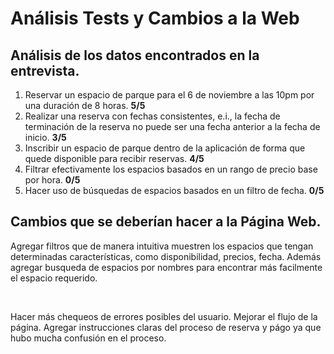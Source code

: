 # Análisis Tests y Cambios a la Web

## Análisis de los datos encontrados en la entrevista.

<ol>
  <li>Reservar un espacio de parque para el 6 de noviembre a las 10pm por una duración de 8 horas. <strong>5/5</strong></li>
  <li>Realizar una reserva con fechas consistentes, e.i., la fecha de terminación de la reserva no puede ser una fecha anterior a la fecha de inicio. <strong>3/5</strong></li>
  <li>Inscribir un espacio de parque dentro de la aplicación de forma que quede disponible para recibir reservas. <strong>4/5</strong></li>
  <li>Filtrar efectivamente los espacios basados en un rango de precio base por hora. <strong>0/5</strong></li>
  <li>Hacer uso de búsquedas de espacios basados en un filtro de fecha. <strong>0/5</strong></li>
</ol>

## Cambios que se deberían hacer a la Página Web.

<p>Agregar filtros que de manera intuitiva muestren los espacios que tengan determinadas características, como disponibilidad, precios, fecha. Además agregar busqueda de espacios por nombres para encontrar más facilmente el espacio requerido. </p><br>
<p>Hacer más chequeos de errores posibles del usuario. Mejorar el flujo de la página. Agregar instrucciones claras del proceso de reserva y págo ya que hubo mucha confusión en el proceso.</p>
